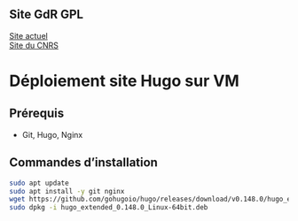 ## Site GdR GPL <br>
[Site actuel](https://gdr-gpl.cnrs.fr/) <br>
[Site du CNRS](https://mygdr.hosted.lip6.fr/accueilGDR/7/10)

# Déploiement site Hugo sur VM

## Prérequis
- Git, Hugo, Nginx

## Commandes d’installation

```bash
sudo apt update
sudo apt install -y git nginx
wget https://github.com/gohugoio/hugo/releases/download/v0.148.0/hugo_extended_0.148.0_Linux-64bit.deb
sudo dpkg -i hugo_extended_0.148.0_Linux-64bit.deb
